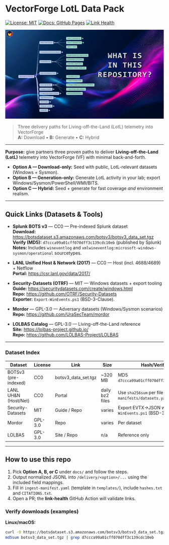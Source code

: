 # VectorForge LotL Data Pack

[![License: MIT](https://img.shields.io/badge/license-MIT-green.svg)](LICENSE.md)
[![Docs: GitHub Pages](https://img.shields.io/badge/docs-GitHub%20Pages-blue.svg)](https://<org>.github.io/<repo>/)
[![Link Health](https://img.shields.io/github/actions/workflow/status/VectorForgeAI/vectorforge-threat-telemetry/link-check.yml?branch=main&label=link%20health)](https://github.com/VectorForgeAI/vectorforge-threat-telemetry/actions/workflows/link-check.yml)

![Flow](assets/flow.png)

> Three delivery paths for Living-off-the-Land (LotL) telemetry into VectorForge  
> **A:** Download • **B:** Generate • **C:** Hybrid

---

**Purpose:** give partners three proven paths to deliver **Living-off-the-Land (LotL)** telemetry into VectorForge (VF) with minimal back-and-forth.

- **Option A — Download-only:** Seed with public, LotL-relevant datasets (Windows + Sysmon).
- **Option B — Generation-only:** Generate LotL activity in your lab; export Windows/Sysmon/PowerShell/WMI/BITS.
- **Option C — Hybrid:** Seed + generate for fast coverage *and* environment realism.

---

## Quick Links (Datasets & Tools)

- **Splunk BOTS v3** — CC0 — Pre-indexed Splunk dataset  
  **Download:** https://botsdataset.s3.amazonaws.com/botsv3/botsv3_data_set.tgz  
  **Verify (MD5):** `d7ccca99a01cff070dff3c139cdc10eb` (published by Splunk)  
  **Notes:** Includes `wineventlog` and `xmlwineventlog:microsoft-windows-sysmon/operational` sourcetypes.

- **LANL Unified Host & Network (2017)** — CC0 — Host (incl. 4688/4689) + Netflow  
  **Portal:** https://csr.lanl.gov/data/2017/  

- **Security-Datasets (OTRF)** — MIT — Windows datasets + export tooling  
  **Guide:** https://securitydatasets.com/create/windows.html  
  **Repo:** https://github.com/OTRF/Security-Datasets  
  **Exporter:** `Export-WinEvents.ps1` (BSD-3-Clause).

- **Mordor** — GPL-3.0 — Adversary datasets (Windows/Sysmon scenarios)  
  **Repo:** https://github.com/UraSecTeam/mordor

- **LOLBAS Catalog** — GPL-3.0 — Living-off-the-Land reference  
  **Site:** https://lolbas-project.github.io/  
  **Repo:** https://github.com/LOLBAS-Project/LOLBAS

---

### Dataset Index

| Dataset | License | Link | Size | Hash/Verify |
|---|---|---|---|---|
| BOTSv3 (pre-indexed) | CC0 | botsv3_data_set.tgz | ~320 MB | MD5 `d7ccca99a01cff070dff3c139cdc10eb` |
| LANL UH&N (Host/Net) | CC0 | Portal | daily bz2 files | Use `sha256sum` per file (record in `manifests/datasets.yaml`) |
| Security-Datasets | MIT | Guide / Repo | varies | Export EVTX→JSON with `Export-WinEvents.ps1` (BSD-3) |
| Mordor | GPL-3.0 | Repo | varies | Per dataset |
| LOLBAS | GPL-3.0 | Site / Repo | n/a | Reference only |

---

## How to use this repo

1. Pick **Option A, B, or C** under `docs/` and follow the steps.
2. Output normalized JSONL into `/delivery/<option>/...` using the included field mappings.
3. Fill in `ingest-manifest.yaml` (template in `templates/`), include `hashes.txt` and `CITATIONS.txt`.
4. Open a PR; the **link-health** GitHub Action will validate links.

### Verify downloads (examples)

**Linux/macOS:**
```bash
curl -O https://botsdataset.s3.amazonaws.com/botsv3/botsv3_data_set.tgz
md5sum botsv3_data_set.tgz | grep d7ccca99a01cff070dff3c139cdc10eb

